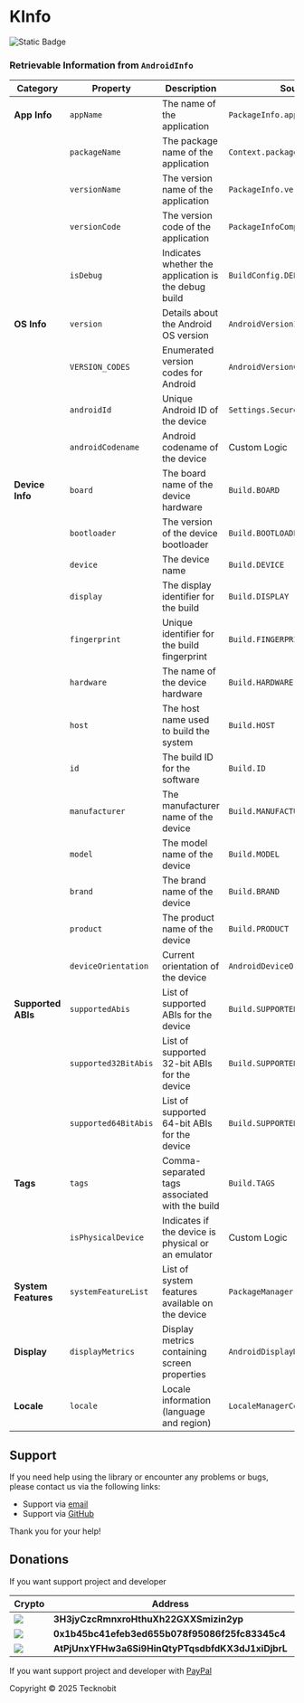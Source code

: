 # KInfo

![Static Badge](https://img.shields.io/badge/android-4280511051?link=https%3A%2F%2Fplay.google.com%2Fstore%2Fapps%2Fdetails%3Fid%3Dcom.tecknobit.ametista)

### Retrievable Information from `AndroidInfo`

| **Category**        | **Property**         | **Description**                                      | **Source**                      |
|---------------------|----------------------|------------------------------------------------------|---------------------------------|
| **App Info**        | `appName`            | The name of the application                          | `PackageInfo.applicationInfo`   |
|                     | `packageName`        | The package name of the application                  | `Context.packageName`           |
|                     | `versionName`        | The version name of the application                  | `PackageInfo.versionName`       |
|                     | `versionCode`        | The version code of the application                  | `PackageInfoCompat`             |
|                     | `isDebug`            | Indicates whether the application is the debug build | `BuildConfig.DEBUG`             |
| **OS Info**         | `version`            | Details about the Android OS version                 | `AndroidVersionImpl`            |
|                     | `VERSION_CODES`      | Enumerated version codes for Android                 | `AndroidVersionCodeImpl`        |
|                     | `androidId`          | Unique Android ID of the device                      | `Settings.Secure.ANDROID_ID`    |
|                     | `androidCodename`    | Android codename of the device                       | Custom Logic                    |
| **Device Info**     | `board`              | The board name of the device hardware                | `Build.BOARD`                   |
|                     | `bootloader`         | The version of the device bootloader                 | `Build.BOOTLOADER`              |
|                     | `device`             | The device name                                      | `Build.DEVICE`                  |
|                     | `display`            | The display identifier for the build                 | `Build.DISPLAY`                 |
|                     | `fingerprint`        | Unique identifier for the build fingerprint          | `Build.FINGERPRINT`             |
|                     | `hardware`           | The name of the device hardware                      | `Build.HARDWARE`                |
|                     | `host`               | The host name used to build the system               | `Build.HOST`                    |
|                     | `id`                 | The build ID for the software                        | `Build.ID`                      |
|                     | `manufacturer`       | The manufacturer name of the device                  | `Build.MANUFACTURER`            |
|                     | `model`              | The model name of the device                         | `Build.MODEL`                   |
|                     | `brand`              | The brand name of the device                         | `Build.BRAND`                   |
|                     | `product`            | The product name of the device                       | `Build.PRODUCT`                 |
|                     | `deviceOrientation`  | Current orientation of the device                    | `AndroidDeviceOrientation`      |
| **Supported ABIs**  | `supportedAbis`      | List of supported ABIs for the device                | `Build.SUPPORTED_ABIS`          |
|                     | `supported32BitAbis` | List of supported 32-bit ABIs for the device         | `Build.SUPPORTED_32_BIT_ABIS`   |
|                     | `supported64BitAbis` | List of supported 64-bit ABIs for the device         | `Build.SUPPORTED_64_BIT_ABIS`   |
| **Tags**            | `tags`               | Comma-separated tags associated with the build       | `Build.TAGS`                    |
|                     | `isPhysicalDevice`   | Indicates if the device is physical or an emulator   | Custom Logic                    |
| **System Features** | `systemFeatureList`  | List of system features available on the device      | `PackageManager.systemFeatures` |
| **Display**         | `displayMetrics`     | Display metrics containing screen properties         | `AndroidDisplayMetricsImpl`     |
| **Locale**          | `locale`             | Locale information (language and region)             | `LocaleManagerCompat`           |

## Support

If you need help using the library or encounter any problems or bugs, please contact us via the
following links:

- Support via <a href="mailto:infotecknobitcompany@gmail.com">email</a>
- Support via <a href="https://github.com/N7ghtm4r3/KInfo/issues/new">GitHub</a>

Thank you for your help!

## Donations

If you want support project and developer

| Crypto                                                                                              | Address                                          | Network  |
|-----------------------------------------------------------------------------------------------------|--------------------------------------------------|----------|
| ![](https://img.shields.io/badge/Bitcoin-000000?style=for-the-badge&logo=bitcoin&logoColor=white)   | **3H3jyCzcRmnxroHthuXh22GXXSmizin2yp**           | Bitcoin  |
| ![](https://img.shields.io/badge/Ethereum-3C3C3D?style=for-the-badge&logo=Ethereum&logoColor=white) | **0x1b45bc41efeb3ed655b078f95086f25fc83345c4**   | Ethereum |
| ![](https://img.shields.io/badge/Solana-000?style=for-the-badge&logo=Solana&logoColor=9945FF)       | **AtPjUnxYFHw3a6Si9HinQtyPTqsdbfdKX3dJ1xiDjbrL** | Solana   |

If you want support project and developer
with <a href="https://www.paypal.com/donate/?hosted_button_id=5QMN5UQH7LDT4">PayPal</a>

Copyright © 2025 Tecknobit